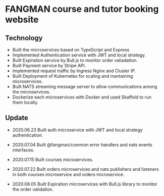# FANGMAN course and tutor booking website

## Technology

- Built the microservices based on TypeScript and Express
- Implemented Authentication service with JWT and local strategy.
- Built Expiration service by Bull.js to monitor order valiadation.
- Built Payment service by Stripe API.
- Implemented request traffic by Ingress Nginx and Cluster IP.
- Built Deployment of Kubernetes for scaling and mantaining microservices.
- Built NATS streaming message server to allow communications among the microservices.
- Dockerize each microservices with Docker and used Skaffold to run them locally.

## Update

- 2020.06.23
  Built auth microservice with JWT and local strategy authentication.

- 2020.07.04
  Built @fangman/common error handlers and nats events interfaces.

- 2020.07.15
  Built courses microservices.

- 2020.07.22
  Built orders microservices and nats publishers and listeners in both courses microservice and orders microservice.

- 2020.08.05
  Built Expiration microservices with Bull.js library to monitor the order validation.
